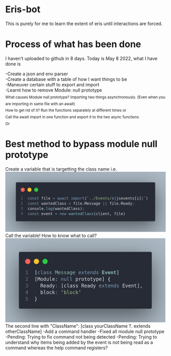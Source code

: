 # Eris-bot

This is purely for me to learn the extent of eris until interactions are forced.

# Process of what has been done

I haven't uploaded to github in 8 days. Today is May 8 2022, what I have done is

-Create a json and env parser <br>
-Create a database with a table of how I want things to be <br>
-Maneuver certain stuff to export and import <br>
-Learnt how to remove Module: null prototype   <br>
<sub>
What causes Module null prototype? Importing two things asynchronously. (Even when you are importing in same file with an await)<br>
How to get rid of it? Run the functions separately at different times 
<bold>or</bold><br>
Call the await import in one function and export it to the two async functions<br>
<bold>Or</bold><br>
# Best method to bypass module null prototype
Create a variable that is targetting the class name i.e.
<img src="/images/bypassNullPrototypeReadMe.png" alt="Image on how to bypass module null prototype by calling class name">
Call the variable!
How to know what to call?
<img src="/images/findClass.png" alt="Image on what class name to call">
The second line with "ClassName": [class yourClassName ?. extends otherClassName]
</sub>
-Add a command handler
-Fixed all module null prototype
-Pending: Trying to fix command not being detected
-Pending: Trying to understand why items being added by the event is not being read as a command whereas the help command registers?